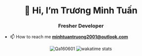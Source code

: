 <h1 align="center">👋 Hi, I’m Trương Minh Tuấn</h1>
<h3 align="center">Fresher Developer</h3>

- 📫 How to reach me **minhtuantruong2001@outlook.com**

<p align="center">
    <img align="center"
        src="https://github-readme-stats.vercel.app/api/top-langs?username=Qa160601&show_icons=true&locale=en&layout=compact&langs_count=8&count_private=true"
        alt="Qa160601"/>
    <img align='center'
        src="https://github-readme-stats.nthnchu.vercel.app/api/wakatime?username=Qa160601&layout=compact"
        alt="wakatime stats" />
</p>

<!-- <h3 align="left">Support:</h3>
<p><a href="https://www.buymeacoffee.com/MinhTuan"> <img align="left"
            src="https://cdn.buymeacoffee.com/buttons/v2/default-yellow.png" height="50" width="210"
            alt="Qa160601" /></a></p><br><br>
 -->
